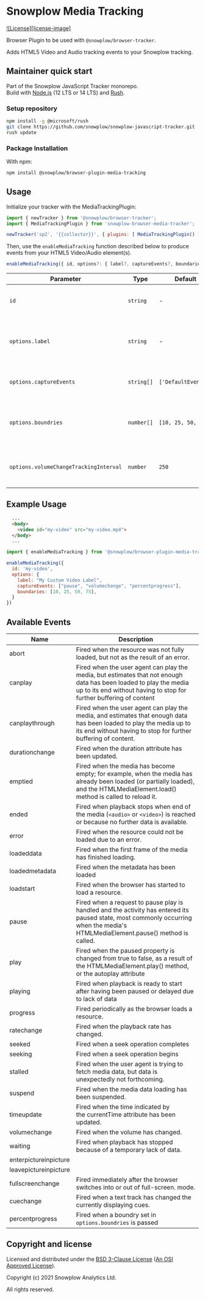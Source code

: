 # Snowplow Media Tracking

[![License][license-image]](LICENSE)

Browser Plugin to be used with `@snowplow/browser-tracker`.

Adds HTML5 Video and Audio tracking events to your Snowplow tracking.

## Maintainer quick start

Part of the Snowplow JavaScript Tracker monorepo.  
Build with [Node.js](https://nodejs.org/en/) (12 LTS or 14 LTS) and [Rush](https://rushjs.io/).

### Setup repository

```bash
npm install -g @microsoft/rush 
git clone https://github.com/snowplow/snowplow-javascript-tracker.git
rush update
```

### Package Installation

With npm:

```bash
npm install @snowplow/browser-plugin-media-tracking
```

## Usage

Initialize your tracker with the MediaTrackingPlugin:

```js
import { newTracker } from '@snowplow/browser-tracker';
import { MediaTrackingPlugin } from 'snowplow-browser-media-tracker';

newTracker('sp2', '{{collector}}', { plugins: [ MediaTrackingPlugin() ] }); // Also stores reference at module level
```

Then, use the `enableMediaTracking` function described below to produce events from your HTML5 Video/Audio element(s).

```js
enableMediaTracking({ id, options?: { label?, captureEvents?, boundaries?, volumeChangeTrackingInterval? } })
```

| Parameter                      | Type       | Default             | Description                                               | Required |
| ------------------------------ | ---------- | ------------------- | --------------------------------------------------------- | -------- |
| `id`                           | `string`   | -                   | The HTML id attribute of the media element                | Yes      |
| `options.label`                        | `string`   | -                   | An identifiable custom label sent with the event          | No       |
| `options.captureEvents`                | `string[]` | `['DefaultEvents']` | The name(s) of the events to capture                      | No       |
| `options.boundries`                    | `number[]` | `[10, 25, 50, 75]`  | The progress percentages to fire an event at (if enabled) | No       |
| `options.volumeChangeTrackingInterval` | `number`   | `250`               | The rate at which volume events can be sent               | No       |

## Example Usage

```html
  ...
  <body>
    <video id="my-video" src="my-video.mp4">
  </body>
  ...
```

```js
import { enableMediaTracking } from '@snowplow/browser-plugin-media-tracking'

enableMediaTracking({
  id: 'my-video',
  options: {
    label: "My Custom Video Label",
    captureEvents: ["pause", "volumechange", "percentprogress"],
    boundaries: [10, 25, 50, 75],
  }
})
```

## Available Events

| Name                  | Description                                                                                                                                                                              |
| --------------------- | ---------------------------------------------------------------------------------------------------------------------------------------------------------------------------------------- |
| abort                 | Fired when the resource was not fully loaded, but not as the result of an error.                                                                                                         |
| canplay               | Fired when the user agent can play the media, but estimates that not enough data has been loaded to play the media up to its end without having to stop for further buffering of content |
| canplaythrough        | Fired when the user agent can play the media, and estimates that enough data has been loaded to play the media up to its end without having to stop for further buffering of content.    |
| durationchange        | Fired when the duration attribute has been updated.                                                                                                                                      |
| emptied               | Fired when the media has become empty; for example, when the media has already been loaded (or partially loaded), and the HTMLMediaElement.load() method is called to reload it.         |
| ended                 | Fired when playback stops when end of the media (`<audio>` or `<video>`) is reached or because no further data is available.                                                             |
| error                 | Fired when the resource could not be loaded due to an error.                                                                                                                             |
| loadeddata            | Fired when the first frame of the media has finished loading.                                                                                                                            |
| loadedmetadata        | Fired when the metadata has been loaded                                                                                                                                                  |
| loadstart             | Fired when the browser has started to load a resource.                                                                                                                                   |
| pause                 | Fired when a request to pause play is handled and the activity has entered its paused state, most commonly occurring when the media's HTMLMediaElement.pause() method is called.         |
| play                  | Fired when the paused property is changed from true to false, as a result of the HTMLMediaElement.play() method, or the autoplay attribute                                               |
| playing               | Fired when playback is ready to start after having been paused or delayed due to lack of data                                                                                            |
| progress              | Fired periodically as the browser loads a resource.                                                                                                                                      |
| ratechange            | Fired when the playback rate has changed.                                                                                                                                                |
| seeked                | Fired when a seek operation completes                                                                                                                                                    |
| seeking               | Fired when a seek operation begins                                                                                                                                                       |
| stalled               | Fired when the user agent is trying to fetch media data, but data is unexpectedly not forthcoming.                                                                                       |
| suspend               | Fired when the media data loading has been suspended.                                                                                                                                    |
| timeupdate            | Fired when the time indicated by the currentTime attribute has been updated.                                                                                                             |
| volumechange          | Fired when the volume has changed.                                                                                                                                                       |
| waiting               | Fired when playback has stopped because of a temporary lack of data.                                                                                                                     |
| enterpictureinpicture |                                                                                                                                                                                          |
| leavepictureinpicture |                                                                                                                                                                                          |
| fullscreenchange      | Fired immediately after the browser switches into or out of full-screen. mode.                                                                                                            |
| cuechange | Fired when a text track has changed the currently displaying cues. |
| percentprogress | Fired when a boundry set in `options.boundries` is passed |

## Copyright and license

Licensed and distributed under the [BSD 3-Clause License](LICENSE) ([An OSI Approved License][osi]).

Copyright (c) 2021 Snowplow Analytics Ltd.

All rights reserved.

[docs]: https://docs.snowplowanalytics.com/docs/collecting-data/collecting-from-own-applications/javascript-tracker/
[osi]: https://opensource.org/licenses/BSD-3-Clause
